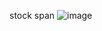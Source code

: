  stock span 
![image](https://user-images.githubusercontent.com/80736254/177624098-284018bf-ee0a-4d94-a1d6-5a926d8ff79f.png)
